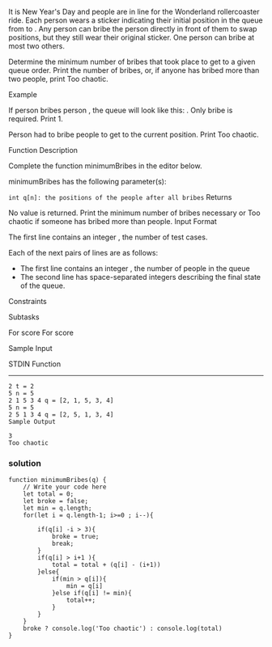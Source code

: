 It is New Year's Day and people are in line for the Wonderland rollercoaster ride. Each person wears a sticker indicating their initial position in the queue from to . Any person can bribe the person directly in front of them to swap positions, but they still wear their original sticker. One person can bribe at most two others.

Determine the minimum number of bribes that took place to get to a given queue order. Print the number of bribes, or, if anyone has bribed more than two people, print Too chaotic.

Example

If person bribes person , the queue will look like this: . Only bribe is required. Print 1.

Person had to bribe people to get to the current position. Print Too chaotic.

Function Description

Complete the function minimumBribes in the editor below.

minimumBribes has the following parameter(s):

`int q[n]: the positions of the people after all bribes`
Returns

No value is returned. Print the minimum number of bribes necessary or Too chaotic if someone has bribed more than people.
Input Format 

The first line contains an integer , the number of test cases.

Each of the next pairs of lines are as follows:

- The first line contains an integer , the number of people in the queue
- The second line has space-separated integers describing the final state of the queue.

Constraints

Subtasks

For score
For score

Sample Input

STDIN Function

---
```
2 t = 2
5 n = 5
2 1 5 3 4 q = [2, 1, 5, 3, 4]
5 n = 5
2 5 1 3 4 q = [2, 5, 1, 3, 4]
Sample Output

3
Too chaotic
```
### solution

```
function minimumBribes(q) {
    // Write your code here
    let total = 0;
    let broke = false;
    let min = q.length;
    for(let i = q.length-1; i>=0 ; i--){

        if(q[i] -i > 3){
            broke = true;
            break;
        }
        if(q[i] > i+1 ){
            total = total + (q[i] - (i+1))
        }else{
            if(min > q[i]){
                min = q[i]
            }else if(q[i] != min){
                total++;
            }
        }
    }
    broke ? console.log('Too chaotic') : console.log(total)
} 
```
